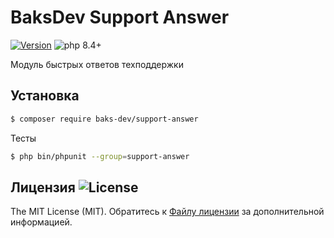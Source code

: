 # BaksDev Support Answer

[![Version](https://img.shields.io/badge/version-7.2.13-blue)](https://github.com/baks-dev/support-answer/releases)
![php 8.4+](https://img.shields.io/badge/php-min%208.4-red.svg)

Модуль быстрых ответов техподдержки

## Установка

``` bash
$ composer require baks-dev/support-answer
```

Тесты

``` bash
$ php bin/phpunit --group=support-answer
```

## Лицензия ![License](https://img.shields.io/badge/MIT-green)

The MIT License (MIT). Обратитесь к [Файлу лицензии](LICENSE.md) за дополнительной информацией.

